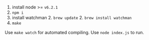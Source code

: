 1. install node >= `v6.2.1`
1. `npm i`
1. install watchman
	2. `brew update`
	2. `brew install watchman`
1. `make`

Use `make watch` for automated compiling.
Use `node index.js` to run.
